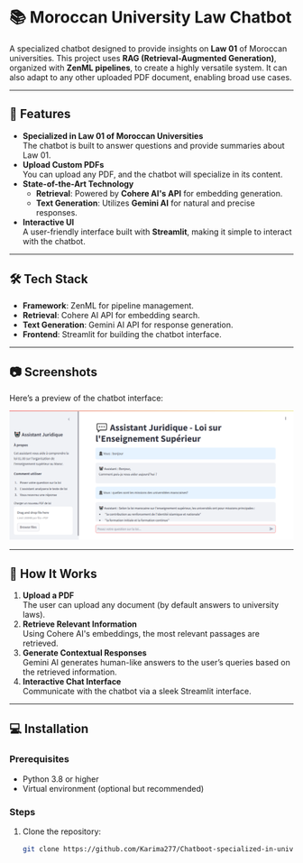 # 📚 Moroccan University Law Chatbot  

A specialized chatbot designed to provide insights on **Law 01** of Moroccan universities. This project uses **RAG (Retrieval-Augmented Generation)**, organized with **ZenML pipelines**, to create a highly versatile system. It can also adapt to any other uploaded PDF document, enabling broad use cases.

---

## 🚀 Features  
- **Specialized in Law 01 of Moroccan Universities**  
  The chatbot is built to answer questions and provide summaries about Law 01.  
- **Upload Custom PDFs**  
  You can upload any PDF, and the chatbot will specialize in its content.  
- **State-of-the-Art Technology**  
  - **Retrieval**: Powered by **Cohere AI's API** for embedding generation.  
  - **Text Generation**: Utilizes **Gemini AI** for natural and precise responses.  
- **Interactive UI**  
  A user-friendly interface built with **Streamlit**, making it simple to interact with the chatbot.  

---

## 🛠️ Tech Stack  
- **Framework**: ZenML for pipeline management.  
- **Retrieval**: Cohere AI API for embedding search.  
- **Text Generation**: Gemini AI API for response generation.  
- **Frontend**: Streamlit for building the chatbot interface.  

---

## 📷 Screenshots  
Here’s a preview of the chatbot interface:  

![Chatbot Screenshot](./chatbot_screenshot.png)  


---

## 📝 How It Works  
1. **Upload a PDF**  
   The user can upload any document (by default answers to university laws).  
2. **Retrieve Relevant Information**  
   Using Cohere AI's embeddings, the most relevant passages are retrieved.  
3. **Generate Contextual Responses**  
   Gemini AI generates human-like answers to the user’s queries based on the retrieved information.  
4. **Interactive Chat Interface**  
   Communicate with the chatbot via a sleek Streamlit interface.  

---

## 💻 Installation  
### Prerequisites  
- Python 3.8 or higher  
- Virtual environment (optional but recommended)  

### Steps  
1. Clone the repository:  
   ```bash
   git clone https://github.com/Karima277/Chatboot-specialized-in-universities-Law-.git
